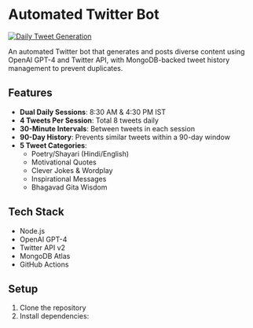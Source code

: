 # Automated Twitter Bot

[![Daily Tweet Generation](https://github.com/GunjanGrunge/animated-twitter-chainsaw/actions/workflows/daily-tweets.yml/badge.svg)](https://github.com/GunjanGrunge/animated-twitter-chainsaw/actions/workflows/daily-tweets.yml)

An automated Twitter bot that generates and posts diverse content using OpenAI GPT-4 and Twitter API, with MongoDB-backed tweet history management to prevent duplicates.

## Features

- **Dual Daily Sessions**: 8:30 AM & 4:30 PM IST
- **4 Tweets Per Session**: Total 8 tweets daily
- **30-Minute Intervals**: Between tweets in each session
- **90-Day History**: Prevents similar tweets within a 90-day window
- **5 Tweet Categories**:
  - Poetry/Shayari (Hindi/English)
  - Motivational Quotes
  - Clever Jokes & Wordplay
  - Inspirational Messages
  - Bhagavad Gita Wisdom

## Tech Stack

- Node.js
- OpenAI GPT-4
- Twitter API v2
- MongoDB Atlas
- GitHub Actions

## Setup

1. Clone the repository
2. Install dependencies:

